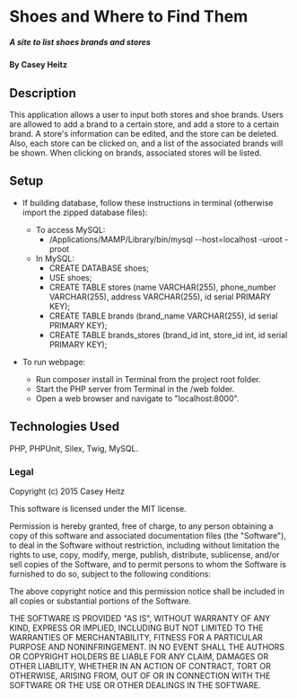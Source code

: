 # Shoes and Where to Find Them

##### A site to list shoes brands and stores

#### By Casey Heitz

## Description

This application allows a user to input both stores and shoe brands.  Users are allowed to add a brand to a certain store, and add a store to a certain brand.  A store's information can  be edited, and the store can be deleted.  Also, each store can be clicked on, and a list of the associated brands will be shown. When clicking on brands, associated stores will be listed.

## Setup
* If building database, follow these instructions in terminal (otherwise import the zipped database files):

    * To access MySQL:
        * /Applications/MAMP/Library/bin/mysql --host=localhost -uroot -proot
    * In MySQL:
        * CREATE DATABASE shoes;
        * USE shoes;
        * CREATE TABLE stores (name VARCHAR(255), phone_number VARCHAR(255), address VARCHAR(255), id serial PRIMARY KEY);
        * CREATE TABLE brands (brand_name VARCHAR(255), id serial PRIMARY KEY);
        * CREATE TABLE brands_stores (brand_id int, store_id int, id serial PRIMARY KEY);

* To run webpage:
    * Run composer install in Terminal from the project root folder.
    * Start the PHP server from Terminal in the /web folder.
    * Open a web browser and navigate to "localhost:8000".


## Technologies Used

PHP, PHPUnit, Silex, Twig, MySQL.

### Legal

Copyright (c) 2015 Casey Heitz

This software is licensed under the MIT license.

Permission is hereby granted, free of charge, to any person obtaining a copy
of this software and associated documentation files (the "Software"), to deal
in the Software without restriction, including without limitation the rights
to use, copy, modify, merge, publish, distribute, sublicense, and/or sell
copies of the Software, and to permit persons to whom the Software is
furnished to do so, subject to the following conditions:

The above copyright notice and this permission notice shall be included in
all copies or substantial portions of the Software.

THE SOFTWARE IS PROVIDED "AS IS", WITHOUT WARRANTY OF ANY KIND, EXPRESS OR
IMPLIED, INCLUDING BUT NOT LIMITED TO THE WARRANTIES OF MERCHANTABILITY,
FITNESS FOR A PARTICULAR PURPOSE AND NONINFRINGEMENT. IN NO EVENT SHALL THE
AUTHORS OR COPYRIGHT HOLDERS BE LIABLE FOR ANY CLAIM, DAMAGES OR OTHER
LIABILITY, WHETHER IN AN ACTION OF CONTRACT, TORT OR OTHERWISE, ARISING FROM,
OUT OF OR IN CONNECTION WITH THE SOFTWARE OR THE USE OR OTHER DEALINGS IN
THE SOFTWARE.
